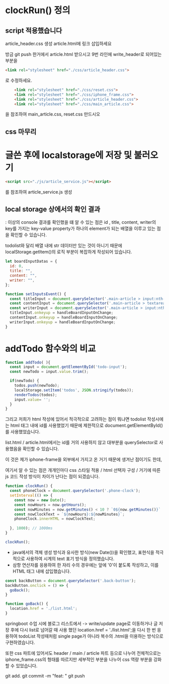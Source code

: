 # clockRun() 정의
## script 적용했습니다

article_header.css 생성
article.html에 링크 삽입하세요

방금 git push 한거에서 article.html 받으시고
9번 라인에 write_header로 되어있는 부분을
```html
<link rel="stylesheet" href="./css/article_header.css">
```
로 수정하세요.

```html
    <link rel="stylesheet" href="./css/reset.css">
    <link rel="stylesheet" href="./css/iphone_frame.css">
    <link rel="stylesheet" href="./css/article_header.css">
    <link rel="stylesheet" href="./css/main_article.css">
```
을 참조하여 
main_article.css, 
reset.css 만드시오

## css 마무리

# 글쓴 후에 localstorage에 저장 및 불러오기
<!-- input 형태로 했을 때는 string 데이터만 가져오는데 이번에는 input으로 처리 -->
```html
<script src="./js/article_service.js"></script>
```
를 참조하여 article_service.js 생성

## local storage 상에서의 확인 결과

: 이상의 console 결과를 확인했을 떄 알 수 있는 점은
 id , title, content, writer의 key를 가지는 key-value property가 하나의 element가 되는 배열을 이루고 있는 점을 확인할 수 있습니다.

 todolist와 달리 배열 내에 str 데이터만 있는 것이 아니기 때문에
 localStorage.getItem()의 로직 부분이 복잡하게 작성되어 있습니다.

```js
let boardInputDatas = {
  id: 0,
  title: "",
  content: "",
  writer: "",
};

function setInputsEvent() {
  const titleInput = document.querySelector('.main-article > input:nth-of-type(1)');
  const contentInput = document.querySelector('.main-article > textarea');
  const writerInput = document.querySelector('.main-article > input:nth-of-type(2)');
  titleInput.onkeyup = handleBoardInputOnChange;
  contentInput.onkeyup = handleBoardInputOnChange;
  writerInput.onkeyup = handleBoardInputOnChange;
}
```

# addTodo 함수와의 비교

```js
function addTodo( ){
  const input = document.getElementById('todo-input');
  const newTodo = input.value.trim();

  if(newTodo) {
    todos.push(newTodo);
    localStorage.setItem('todos', JSON.stringify(todos));
    renderTodos(todos);
    input.value= '';
  }
}
```

그리고 저희가 html 작성에 있어서 적극적으로 고려하는 점이 뭐냐면
todolist 작성시에는 html 태그 내에 id를 사용했었기 때문에 제한적으로
document.getElementById()를 사용했었습니다.

list.html / article.html에서는 id를 거의 사용하지 않고 대부분을 querySelector로 사용했음을 확인할 수 있습니다.

이 것은 제가 iphone-frame을 외부에서 가지고 온 거기 때문에 생겨난 점이기도 한데,

여기서 알 수 있는 점은
개개인마다 css 스타일 적용 / html 선택자 구성 / 거기에 따른 js 코드 작성 방식이 차이가 난다는 점이 되겠습니다.

```js
function clockRun() {
  const phoneClock = document.querySelector('.phone-clock');
  setInterval(() => {
    const now = new Date();
    const nowHours = now.getHours();
    const nowMinutes = now.getMinutes() < 10 ? `0${now.getMinutes()}` : now.getMinutes();
    const nowClockText = `${nowHours}:${nowMinutes}`;
    phoneClock.innerHTML = nowClockText;
    
  }, 1000); // 1000ms
}

clockRun();
```

- java에서의 객체 생성 방식과 유사한 방식(new Date())을 확인했고, 표현식을 적극적으로 사용하여 시계의 text 표기 방식을 정의했습니다.
- 삼항 연산자를 응용하여 한 자리 수의 경우에는 앞에 '0'이 붙도록 작성하고, 이를 HTML 태그 내에 삽입했습니다.

```js
const backButton = document.querySelector('.back-button');
backButton.onclick = () => {
  goBack();
}

function goBack() {
  location.href = './list.html';
}
```

springboot 수업 시에 블로그 리스트에서 -> write/update page로 이동하거나
글 저장 후에 다시 list로 넘어갈 때 사용 했던 
location.href = './list.html';을 다시 한 번 응용하여
todoList 작성때처럼 single page가 아니라 복수의 .html을 이용하는 방식으로 구현하였습니다.

또한 css 파트에 있어서도
header / main / article 파트 등으로 나누어
전체적으로는 iphone_frame.css의 형태를 따르지만
세부적인 부분을 나누어 css 역량 부분을 강화할 수 있었습니다.

git add. 
git commit -m "feat: "
git push